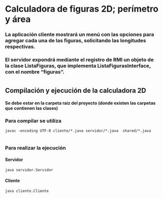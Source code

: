 # Calculadora de figuras 2D; perímetro y área #
### La aplicación cliente mostrará un menú con las opciones para agregar cada una de las figuras, solicitando las longitudes respectivas. ###
 ### El servidor expondrá mediante el registro de RMI un objeto de la clase ListaFiguras, que implementa ListaFigurasInterface, con el nombre “figuras”. ###
# #
## Compilación y ejecución de la calculadora 2D ##
#### Se debe estar en la carpeta raíz del proyecto (donde existen las carpetas que contienen las clases) ####
### Para compilar se utiliza ### 
```shell
javac -encoding UTF-8 cliente/*.java servidor/*.java  shared/*.java
```
# #
### Para realizar la ejecución ###
#### Servidor ####
```
java servidor.Servidor
```
#### Cliente ####
```
java cliente.Cliente
```